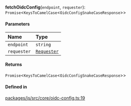 **fetchOidcConfig**(`endpoint`, `requester`): `Promise`<`KeysToCamelCase`<`OidcConfigSnakeCaseResponse`\>\>

#### Parameters

| Name        | Type                                 |
| :---------- | :----------------------------------- |
| `endpoint`  | `string`                             |
| `requester` | [`Requester`](../types/Requester.md) |

#### Returns

`Promise`<`KeysToCamelCase`<`OidcConfigSnakeCaseResponse`\>\>

#### Defined in

[packages/js/src/core/oidc-config.ts:19](https://github.com/fastlogs-docs.khulnasoft.com/js/blob/f0f78e6/packages/js/src/core/oidc-config.ts#L19)
